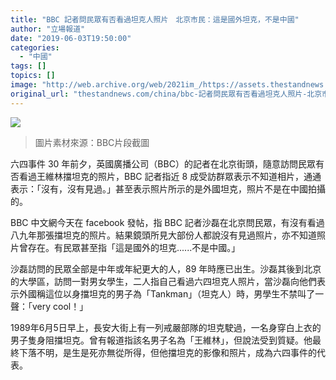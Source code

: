 ```yaml
---
title: "BBC 記者問民眾有否看過坦克人照片　北京市民：這是國外坦克，不是中國"
author: "立場報道"
date: "2019-06-03T19:50:00"
categories:
  - "中國"
tags: []
topics: []
image: "http://web.archive.org/web/2021im_/https://assets.thestandnews.com/media/photos/bbc64-18_z0HGN.png"
original_url: "thestandnews.com/china/bbc-記者問民眾有否看過坦克人照片-北京市民-這是國外坦克-不是中國"
---
```

![](http://web.archive.org/web/2021im_/https://assets.thestandnews.com/media/photos/bbc64-18_z0HGN.png)
> 圖片素材來源：BBC片段截圖

六四事件 30 年前夕，英國廣播公司（BBC）的記者在北京街頭，隨意訪問民眾有否看過王維林擋坦克的照片，BBC 記者指近 8 成受訪群眾表示不知道相片，通通表示：「沒有，沒有見過。」甚至表示照片所示的是外國坦克，照片不是在中國拍攝的。

BBC 中文網今天在 facebook 發帖，指 BBC 記者沙磊在北京問民眾，有沒有看過八九年那張擋坦克的照片。結果鏡頭所見大部份人都說沒有見過照片，亦不知道照片曾存在。有民眾甚至指「這是國外的坦克......不是中國。」

沙磊訪問的民眾全部是中年或年紀更大的人，89 年時應已出生。沙磊其後到北京的大學區，訪問一對男女學生，二人指自己看過六四坦克人照片，當沙磊向他們表示外國稱這位以身擋坦克的男子為「Tankman」（坦克人）時，男學生不禁叫了一聲：「very cool！」

1989年6月5日早上，長安大街上有一列戒嚴部隊的坦克駛過，一名身穿白上衣的男子隻身阻擋坦克。曾有報道指該名男子名為「王維林」，但說法受到質疑。他最終下落不明，是生是死亦無從所得，但他擋坦克的影像和照片，成為六四事件的代表。